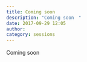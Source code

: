 ```yaml
---
title: Coming soon　
description: "Coming soon　"
date: 2017-09-29 12:05
author: 
category: sessions
---
```

Coming soon　